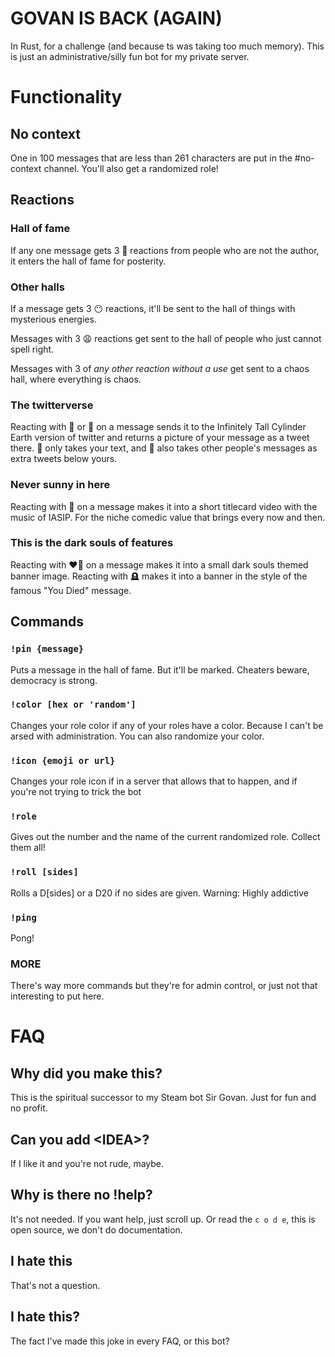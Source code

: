# GOVAN IS BACK (AGAIN)
In Rust, for a challenge (and because ts was taking too much memory). This is just an administrative/silly fun bot for my private server.

# Functionality
## No context
One in 100 messages that are less than 261 characters are put in the #no-context channel. You'll also get a randomized role!

## Reactions

### Hall of fame
If any one message gets 3 📌 reactions from people who are not the author, it enters the hall of fame for posterity. 

### Other halls
If a message gets 3 😶 reactions, it'll be sent to the hall of things with mysterious energies. 

Messages with 3 😩 reactions get sent to the hall of people who just cannot spell right.

Messages with 3 of _any other reaction without a use_ get sent to a chaos hall, where everything is chaos.

### The twitterverse
Reacting with 🔁 or 🔂 on a message sends it to the Infinitely Tall Cylinder Earth version of twitter and returns a picture of your message as a tweet there.
🔂 only takes your text, and 🔁 also takes other people's messages as extra tweets below yours.

### Never sunny in here
Reacting with 🎻 on a message makes it into a short titlecard video with the music of IASIP. For the niche comedic value that brings every now and then.

### This is the dark souls of features
Reacting with ❤️‍🔥 on a message makes it into a small dark souls themed banner image. Reacting with 🪦 makes it into a banner in the style of the famous "You Died" message. 

## Commands
### `!pin {message}`
Puts a message in the hall of fame. But it'll be marked. Cheaters beware, democracy is strong.

### `!color [hex or 'random']`
Changes your role color if any of your roles have a color. Because I can't be arsed with administration. You can also randomize your color.

### `!icon {emoji or url}`
Changes your role icon if in a server that allows that to happen, and if you're not trying to trick the bot

### `!role`
Gives out the number and the name of the current randomized role. Collect them all!

### `!roll [sides]`
Rolls a D[sides] or a D20 if no sides are given. Warning: Highly addictive

### `!ping`
Pong!

### MORE
There's way more commands but they're for admin control, or just not that interesting to put here.

# FAQ

## Why did you make this?
This is the spiritual successor to my Steam bot Sir Govan. Just for fun and no profit.

## Can you add \<IDEA>?
If I like it and you're not rude, maybe.

## Why is there no !help?
It's not needed. If you want help, just scroll up. Or read the ` c o d e `, this is open source, we don't do documentation. 

## I hate this
That's not a question.

## I hate this?
The fact I've made this joke in every FAQ, or this bot?

